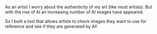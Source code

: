 As an artist I worry about the authenticity of my art (like most artists). But with the rise of AI an increasing number of AI images have appeared. 

So I built a tool that allows artists to check images they want to use for reference and see if they are generated by AI!
